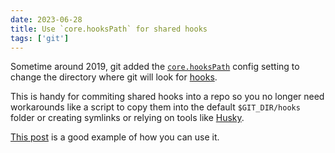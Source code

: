```yaml
---
date: 2023-06-28
title: Use `core.hooksPath` for shared hooks
tags: ['git']
---
```


Sometime around 2019, git added the [`core.hooksPath`](https://git-scm.com/docs/git-config#Documentation/git-config.txt-corehooksPath) config setting to change the directory where git will look for [hooks](https://git-scm.com/docs/githooks).

This is handy for commiting shared hooks into a repo so you no longer need workarounds like a script to copy them into the default `$GIT_DIR/hooks` folder or creating symlinks or relying on tools like [Husky](https://typicode.github.io/husky/).

[This post](https://dev.to/anibalardid/how-to-check-commit-message-and-branch-name-with-git-hooks-without-any-new-installation-n34) is a good example of how you can use it.
